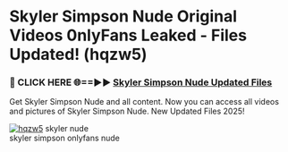 # Skyler Simpson Nude Original Videos 0nlyFans Leaked - Files Updated! (hqzw5)

<h3>🔴 CLICK HERE 🌐==►► <a href="https://tinyurl.com/yrmya6cz" rel="nofollow">Skyler Simpson Nude Updated Files</a></h3>

Get Skyler Simpson Nude and all content. Now you can access all videos and pictures of Skyler Simpson Nude. New Updated Files 2025!

[![hqzw5](https://i.imgur.com/FMdXYCs.gif)](https://tinyurl.com/yrmya6cz)
skyler nude<br>
skyler simpson onlyfans nude